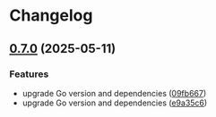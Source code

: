 # Changelog

## [0.7.0](https://github.com/tarmac-project/hord/compare/github.com/tarmac-project/hord/drivers/cassandra-v0.6.1...github.com/tarmac-project/hord/drivers/cassandra-v0.7.0) (2025-05-11)


### Features

* upgrade Go version and dependencies ([09fb667](https://github.com/tarmac-project/hord/commit/09fb667a4c326981c0d2cb94e12a04140c717041))
* upgrade Go version and dependencies ([e9a35c6](https://github.com/tarmac-project/hord/commit/e9a35c6250fb4f854f5bdfdf141d93bcb2ac69a0))
